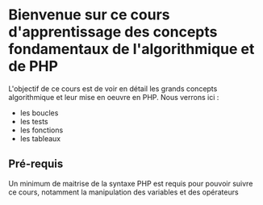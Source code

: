 # Bienvenue sur ce cours d'apprentissage des concepts fondamentaux de l'algorithmique et de PHP

L'objectif de ce cours est de voir en détail les grands concepts algorithmique et leur mise en oeuvre en PHP.
Nous verrons ici :

- les boucles
- les tests
- les fonctions
- les tableaux


## Pré-requis

Un minimum de maitrise de la syntaxe PHP est requis pour pouvoir suivre ce cours, notamment la manipulation des variables et des opérateurs
